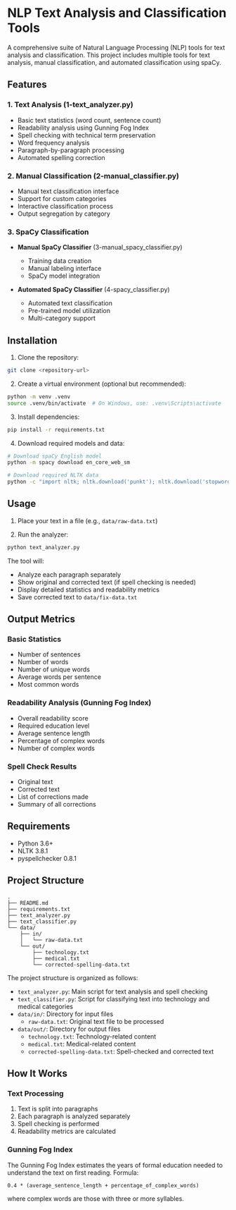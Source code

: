 # NLP Text Analysis and Classification Tools

A comprehensive suite of Natural Language Processing (NLP) tools for text analysis and classification. This project includes multiple tools for text analysis, manual classification, and automated classification using spaCy.

## Features

### 1. Text Analysis (1-text_analyzer.py)
- Basic text statistics (word count, sentence count)
- Readability analysis using Gunning Fog Index
- Spell checking with technical term preservation
- Word frequency analysis
- Paragraph-by-paragraph processing
- Automated spelling correction

### 2. Manual Classification (2-manual_classifier.py)
- Manual text classification interface
- Support for custom categories
- Interactive classification process
- Output segregation by category

### 3. SpaCy Classification
- **Manual SpaCy Classifier** (3-manual_spacy_classifier.py)
  - Training data creation
  - Manual labeling interface
  - SpaCy model integration
  
- **Automated SpaCy Classifier** (4-spacy_classifier.py)
  - Automated text classification
  - Pre-trained model utilization
  - Multi-category support

## Installation

1. Clone the repository:
```bash
git clone <repository-url>
```

2. Create a virtual environment (optional but recommended):
```bash
python -m venv .venv
source .venv/bin/activate  # On Windows, use: .venv\Scripts\activate
```

3. Install dependencies:
```bash
pip install -r requirements.txt
```

4. Download required models and data:
```bash
# Download spaCy English model
python -m spacy download en_core_web_sm

# Download required NLTK data
python -c "import nltk; nltk.download('punkt'); nltk.download('stopwords')"
```

## Usage

1. Place your text in a file (e.g., `data/raw-data.txt`)

2. Run the analyzer:
```bash
python text_analyzer.py
```

The tool will:
- Analyze each paragraph separately
- Show original and corrected text (if spell checking is needed)
- Display detailed statistics and readability metrics
- Save corrected text to `data/fix-data.txt`

## Output Metrics

### Basic Statistics
- Number of sentences
- Number of words
- Number of unique words
- Average words per sentence
- Most common words

### Readability Analysis (Gunning Fog Index)
- Overall readability score
- Required education level
- Average sentence length
- Percentage of complex words
- Number of complex words

### Spell Check Results
- Original text
- Corrected text
- List of corrections made
- Summary of all corrections

## Requirements

- Python 3.6+
- NLTK 3.8.1
- pyspellchecker 0.8.1

## Project Structure

```
.
├── README.md
├── requirements.txt
├── text_analyzer.py
├── text_classifier.py
└── data/
    ├── in/
    │   └── raw-data.txt
    └── out/
        ├── technology.txt
        ├── medical.txt
        └── corrected-spelling-data.txt
```

The project structure is organized as follows:
- `text_analyzer.py`: Main script for text analysis and spell checking
- `text_classifier.py`: Script for classifying text into technology and medical categories
- `data/in/`: Directory for input files
  - `raw-data.txt`: Original text file to be processed
- `data/out/`: Directory for output files
  - `technology.txt`: Technology-related content
  - `medical.txt`: Medical-related content
  - `corrected-spelling-data.txt`: Spell-checked and corrected text

## How It Works

### Text Processing
1. Text is split into paragraphs
2. Each paragraph is analyzed separately
3. Spell checking is performed
4. Readability metrics are calculated

### Gunning Fog Index
The Gunning Fog Index estimates the years of formal education needed to understand the text on first reading. Formula:
```
0.4 * (average_sentence_length + percentage_of_complex_words)
```
where complex words are those with three or more syllables.
